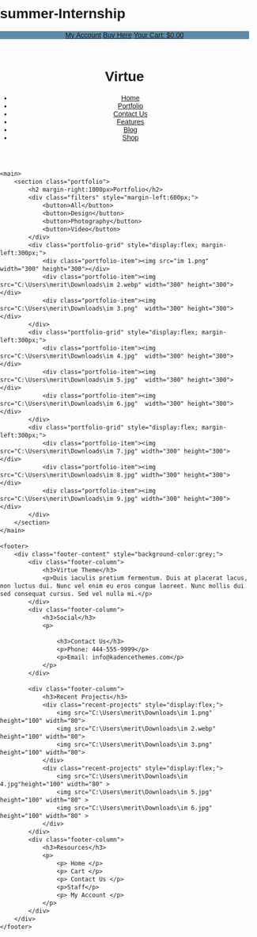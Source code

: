 # summer-Internship
<!DOCTYPE html>
<html lang="en">
<head>
    <meta charset="UTF-8">
    <meta name="viewport" content="width=device-width, initial-scale=1.0">
    <title>Portfolio</title>
    <link rel="stylesheet" href="styles.css">
</head>
<style>
body {
    font-family: Arial, sans-serif;
    margin: 0;
    padding: 0;
}

.top-bar {
    background-color: #f8f8f8;
    text-align: left;
    padding: 10px 20px;
}

.top-bar a {
    margin-left: 10px;
    text-decoration: none;
    color: #333;
}

.header {
    display: flex;
    justify-content: space-between;
    align-items: center;

    padding: 20px;
    color: black;
}

.header h1 {
    margin: 0;
}

.header nav ul {
    list-style-type: none;
    padding: 0;
    margin: 0;
    display: flex;
}

.header nav ul li {
    margin-left: 20px;
}

.header nav ul li a {
    color: black;
    text-decoration: none;
   
}

.search-bar input {
    padding: 5px;
}

main {
    padding: 20px;
}

.portfolio {
    text-align: center;
}

.portfolio h2 {
    margin-top: 0;
    margin-right:1300px;
}

.filters button {
    margin: 5px;
    padding: 10px 20px;
    background-color: #eee;
    border: none;
    cursor: pointer;
}

.portfolio-grid {
    display: block;
    gap: 20px;
}



footer {
    background-color: #f8f8f8;
    padding: 20px;
    text-align: center;
}

.footer-content {
    display: flex;
    flex-wrap: wrap;
    justify-content: space-between;
    gap: 20px;
}

.footer-column {
    flex: 1;
    min-width: 200px;
}

.recent-projects {
    display: flex;
    gap: 10px;
    flex-wrap: wrap;
}

.recent-projects img {
    max-width: 48%;
    height: auto;
}
</style>
<body>
    <header>
    <div>
   <!-- <nav style="margin-right:1100px;margin-left: 10px;text-decoration: none;color: #333; background-color: #f8f8f8;text-align: right; padding: 10px 20px;">-->
       <div class="top-bar" style="margin-right:0px;background-color:#5D8AA8;">
            <a href="#">My Account</a>
            <a href="#">Buy Here</a>
            <a href="#">Your Cart: $0.00</a>
        </div>
        <div class="search-bar" style="margin-top:0px;margin-left:1300px;">
             <input type="text" placeholder="Search">
        </div>
        </div>
        <div class="header">
            <h1>Virtue</h1>
            <nav>
                <ul>
                    <li><a href="#">Home</a></li>
                    <li><a href="#">Portfolio</a></li>
                    <li><a href="#">Contact Us</a></li>
                    <li><a href="#">Features</a></li>
                    <li><a href="#">Blog</a></li>
                    <li><a href="#">Shop</a></li>
                </ul>
            </nav>
        </div>
    </header>
    
    <main>
        <section class="portfolio">
            <h2 margin-right:1000px>Portfolio</h2>
            <div class="filters" style="margin-left:600px;">
                <button>All</button>
                <button>Design</button>
                <button>Photography</button>
                <button>Video</button>
            </div>
            <div class="portfolio-grid" style="display:flex; margin-left:300px;">
                <div class="portfolio-item"><img src="im 1.png" width="300" height="300"></div>
                <div class="portfolio-item"><img src="C:\Users\merit\Downloads\im 2.webp" width="300" height="300"></div>
                <div class="portfolio-item"><img src="C:\Users\merit\Downloads\im 3.png"  width="300" height="300"></div>
            </div>
            <div class="portfolio-grid" style="display:flex; margin-left:300px;">
                <div class="portfolio-item"><img src="C:\Users\merit\Downloads\im 4.jpg"  width="300" height="300"></div>
                <div class="portfolio-item"><img src="C:\Users\merit\Downloads\im 5.jpg"  width="300" height="300"></div>
                <div class="portfolio-item"><img src="C:\Users\merit\Downloads\im 6.jpg"  width="300" height="300"></div>
            </div>
            <div class="portfolio-grid" style="display:flex; margin-left:300px;">
                <div class="portfolio-item"><img src="C:\Users\merit\Downloads\im 7.jpg" width="300" height="300"></div>
                <div class="portfolio-item"><img src="C:\Users\merit\Downloads\im 8.jpg" width="300" height="300"></div>
                <div class="portfolio-item"><img src="C:\Users\merit\Downloads\im 9.jpg" width="300" height="300"></div>
            </div>
        </section>
    </main>

    <footer>
        <div class="footer-content" style="background-color:grey;">
            <div class="footer-column">
                <h3>Virtue Theme</h3>
                <p>Duis iaculis pretium fermentum. Duis at placerat lacus, non luctus dui. Nunc vel enim eu eros congue laoreet. Nunc mollis dui sed consequat cursus. Sed vel nulla mi.</p>
            </div>
            <div class="footer-column">
                <h3>Social</h3>
                <p>

                    <h3>Contact Us</h3>
                    <p>Phone: 444-555-9999</p>
                    <p>Email: info@kadencethemes.com</p>
                </p>
            </div>
       
            <div class="footer-column">
                <h3>Recent Projects</h3>
                <div class="recent-projects" style="display:flex;">
                    <img src="C:\Users\merit\Downloads\im 1.png" height="100" width="80">
                    <img src="C:\Users\merit\Downloads\im 2.webp" height="100" width="80">
                    <img src="C:\Users\merit\Downloads\im 3.png" height="100" width="80">
                </div>
                <div class="recent-projects" style="display:flex;">
                    <img src="C:\Users\merit\Downloads\im 4.jpg"height="100" width="80" >
                    <img src="C:\Users\merit\Downloads\im 5.jpg" height="100" width="80" >
                    <img src="C:\Users\merit\Downloads\im 6.jpg" height="100" width="80" >
                </div>
            </div>
            <div class="footer-column">
                <h3>Resources</h3>
                <p>
                    <p> Home </p>
                    <p> Cart </p>
                    <p> Contact Us </p>
                    <p>Staff</p>
                    <p> My Account </p>
                </p>
            </div>
        </div>
    </footer>
</body>
</html>
